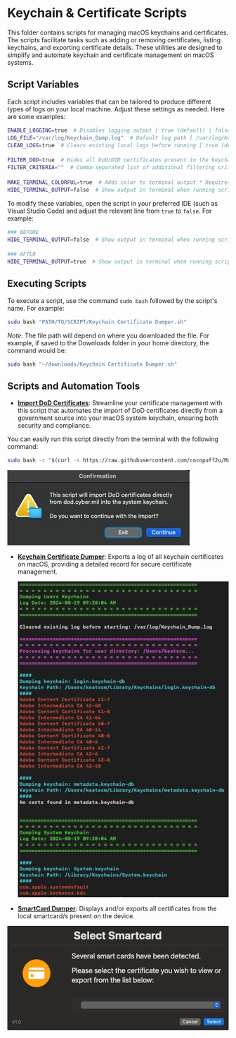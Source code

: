 # Keychain & Certificate Scripts

This folder contains scripts for managing macOS keychains and certificates. The scripts facilitate tasks such as adding or removing certificates, listing keychains, and exporting certificate details. These utilities are designed to simplify and automate keychain and certificate management on macOS systems.

## Script Variables

Each script includes variables that can be tailored to produce different types of logs on your local machine. Adjust these settings as needed. Here are some examples:

```bash
ENABLE_LOGGING=true  # Disables logging output [ true (default) | false ]
LOG_FILE="/var/log/Keychain_Dump.log"  # Default log path [ /var/log/Keychain_Dump.log ]
CLEAR_LOGS=true  # Clears existing local logs before running [ true (default) | false ]

FILTER_DOD=true  # Hides all DoD/DOD certificates present in the keychains
FILTER_CRITERIA=""  # Comma-separated list of additional filtering criteria, e.g., "apple,adobe"

MAKE_TERMINAL_COLORFUL=true  # Adds color to terminal output * Requires HIDE_RESULTS_IN_TERMINAL=false * [ true (default) | false ]
HIDE_TERMINAL_OUTPUT=false  # Show output in terminal when running script locally [ true | false (default) ]
```

To modify these variables, open the script in your preferred IDE (such as Visual Studio Code) and adjust the relevant line from `true` to `false`. For example:

```bash
### BEFORE
HIDE_TERMINAL_OUTPUT=false  # Show output in terminal when running script locally [ true | false (default) ]

### AFTER
HIDE_TERMINAL_OUTPUT=true  # Show output in terminal when running script locally [ true | false (default) ]
```

## Executing Scripts

To execute a script, use the command `sudo bash` followed by the script's name. For example:

```bash
sudo bash "PATH/TO/SCRIPT/Keychain Certificate Dumper.sh"
```

*Note:* The file path will depend on where you downloaded the file. For example, if saved to the Downloads folder in your home directory, the command would be:

```bash
sudo bash "~/downloads/Keychain Certificate Dumper.sh"
```

## Scripts and Automation Tools

- **[Import DoD Certificates](https://github.com/cocopuff2u/MacOS_GOV_Scripts/blob/main/Keychain_And_Certificates_Scripts/Import_DoD_Certs.sh)**: Streamline your certificate management with this script that automates the import of DoD certificates directly from a government source into your macOS system keychain, ensuring both security and compliance.

You can easily run this script directly from the terminal with the following command:
```bash
sudo bash -c "$(curl -s https://raw.githubusercontent.com/cocopuff2u/MacOS_GOV_Scripts/main/Keychain_And_Certificates_Scripts/Import_DoD_Certs.sh)"
```

![Import DoD Certificates](images/Example_Import_DoD.png)

- **[Keychain Certificate Dumper](https://github.com/cocopuff2u/MacOS_GOV_Scripts/blob/main/Keychain_And_Certificates_Scripts/Keychain_Certificate_Dumper.sh)**: Exports a log of all keychain certificates on macOS, providing a detailed record for secure certificate management.

  ![Keychain Certificate Dumper](images/Example_Keychain_Dump.png)

- **[SmartCard Dumper](https://github.com/cocopuff2u/MacOS_GOV_Scripts/blob/main/Keychain_And_Certificates_Scripts/SmartCardDumper.zsh)**: Displays and/or exports all certificates from the local smartcard/s present on the device.

![Keychain Certificate Dumper](images/Example_SmartCardDumper.png)

